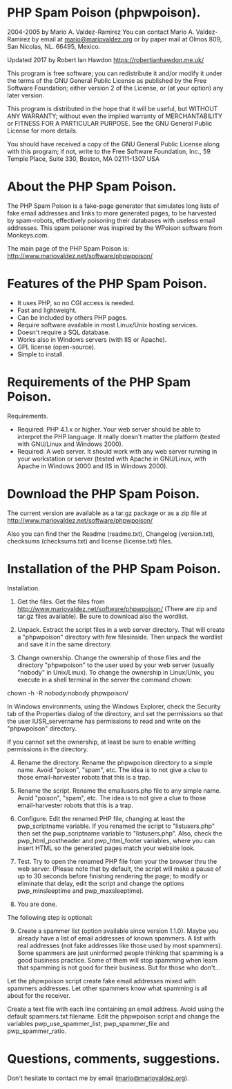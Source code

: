 # PHP Spam Poison (phpwpoison).
2004-2005 by Mario A. Valdez-Ramirez
You can contact Mario A. Valdez-Ramirez by email at
mario@mariovaldez.org or by paper mail at 
Olmos 809, San Nicolas, NL. 66495, Mexico.

Updated 2017 by Robert Ian Hawdon
https://robertianhawdon.me.uk/

This program is free software; you can redistribute it and/or modify
it under the terms of the GNU General Public License as published by
the Free Software Foundation; either version 2 of the License, or (at
your option) any later version.

This program is distributed in the hope that it will be useful, but
WITHOUT ANY WARRANTY; without even the implied warranty of
MERCHANTABILITY or FITNESS FOR A PARTICULAR PURPOSE. See the GNU
General Public License for more details.

You should have received a copy of the GNU General Public License
along with this program; if not, write to the Free Software
Foundation, Inc., 59 Temple Place, Suite 330, Boston, MA 02111-1307
USA

# About the PHP Spam Poison.

The PHP Spam Poison is a fake-page generator that simulates long
lists of fake email addresses and links to more generated pages, to
be harvested by spam-robots, effectively poisoning their databases
with useless email addresses. This spam poisoner was inspired by the
WPoison software from Monkeys.com.

The main page of the PHP Spam Poison is:
http://www.mariovaldez.net/software/phpwpoison/



# Features of the PHP Spam Poison.

* It uses PHP, so no CGI access is needed.
* Fast and lightweight.
* Can be included by others PHP pages.
* Require software available in most Linux/Unix hosting services.
* Doesn't require a SQL database. 
* Works also in Windows servers (with IIS or Apache). 
* GPL license (open-source). 
* Simple to install. 



# Requirements of the PHP Spam Poison.

Requirements.
* Required: PHP 4.1.x or higher. Your web server should be able to
interpret the PHP language. It really doesn't matter the platform
(tested with GNU/Linux and Windows 2000). 
* Required: A web server. It should work with any web server running
in your workstation or server (tested with Apache in GNU/Linux, with
Apache in Windows 2000 and IIS in Windows 2000). 



# Download the PHP Spam Poison.

The current version are available as a tar.gz package or as a zip
file at
http://www.mariovaldez.net/software/phpwpoison/

Also you can find ther the Readme (readme.txt), Changelog
(version.txt), checksums (checksums.txt) and license (license.txt)
files.
 


# Installation of the PHP Spam Poison.


Installation.
1) Get the files.
Get the files from http://www.mariovaldez.net/software/phpwpoison/
(There are zip and tar.gz files available). Be sure to download also
the wordlist.

2) Unpack.
Extract the script files in a web server directory. That will create
a "phpwpoison" directory with few filesinside. Then unpack the
wordlist and save it in the same directory.

3) Change ownership.
Change the ownership of those files and the directory "phpwpoison" to
the user used by your web server (usually "nobody" in Unix/Linux). To
change the ownership in Linux/Unix, you execute in a shell terminal
in the server the command chown:

chown -h -R nobody:nobody phpwpoison/

In Windows environments, using the Windows Explorer, check the
Security tab of the Properties dialog of the directory, and set the
permissions so that the user IUSR_servername has permissions to read
and write on the "phpwpoison" directory. 

If you cannot set the ownership, at least be sure to enable writting
permissions in the directory.

4) Rename the directory.
Rename the phpwpoison directory to a simple name. Avoid "poison",
"spam", etc. The idea is to not give a clue to those email-harvester
robots that this is a trap.

5) Rename the script.
Rename the emailusers.php file to any simple name. Avoid "poison",
"spam", etc. The idea is to not give a clue to those email-harvester
robots that this is a trap.

6) Configure.
Edit the renamed PHP file, changing at least the pwp_scriptname
variable. If you renamed the script to "listusers.php" then set the
pwp_scriptname variable to "listusers.php". Also, check the
pwp_html_postheader and pwp_html_footer variables, where you can
insert HTML so the generated pages match your website look.

7) Test.
Try to open the renamed PHP file from your the browser thru the web
server. (Please note that by default, the script will make a pause of
up to 30 seconds before finishing rendering the page; to modify or
eliminate that delay, edit the script and change the options
pwp_minsleeptime and pwp_maxsleeptime).

8) You are done.


The following step is optional:

9) Create a spammer list (option available since version 1.1.0).
Maybe you already have a list of email addresses of known spammers. A
list with real addresses (not fake addresses like those used by most
spammers). Some spammers are just uninformed people thinking that
spamming is a good business practice. Some of them will stop spamming
when learn that spamming is not good for their business. But for
those who don't...

Let the phpwpoison script create fake email addresses mixed with
spammers addresses. Let other spammers know what spamming is all
about for the receiver.

Create a text file with each line containing an email address. Avoid
using the default spammers.txt filename. Edit the phpwpoison script
and change the variables pwp_use_spammer_list, pwp_spammer_file and
pwp_spammer_ratio.



# Questions, comments, suggestions.

Don't hesitate to contact me by email (mario@mariovaldez.org).

